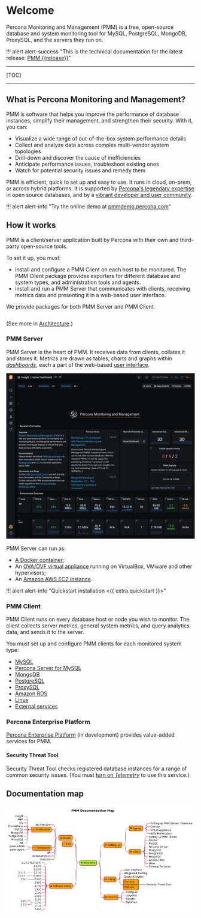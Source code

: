 # Welcome

Percona Monitoring and Management (PMM) is a free, open-source database and system monitoring tool for MySQL, PostgreSQL, MongoDB, ProxySQL, and the servers they run on.

!!! alert alert-success "This is the technical documentation for the latest release: [PMM {{release}}](release-notes/{{release}}.md)"

---

[TOC]

---

## What is Percona Monitoring and Management?

PMM is software that helps you improve the performance of database instances, simplify their management, and strengthen their security. With it, you can:

- Visualize a wide range of out-of-the-box system performance details
- Collect and analyze data across complex multi-vendor system topologies
- Drill-down and discover the cause of inefficiencies
- Anticipate performance issues, troubleshoot existing ones
- Watch for potential security issues and remedy them

PMM is efficient, quick to set up and easy to use. It runs in cloud, on-prem, or across hybrid platforms. It is supported by [Percona's legendary expertise](https://www.percona.com/services) in open source databases, and by a [vibrant developer and user community](https://www.percona.com/forums/questions-discussions/percona-monitoring-and-management).

!!! alert alert-info "Try the online demo at <a href='https://pmmdemo.percona.com/' target='_blank'>pmmdemo.percona.com</a>"

## How it works

PMM is a client/server application built by Percona with their own and third-party open-source tools.

To set it up, you must:

- install and configure a PMM Client on each host to be monitored. The PMM Client package provides exporters for different database and system types, and administration tools and agents.
- install and run a PMM Server that communicates with clients, receiving metrics data and presenting it in a web-based user interface.

We provide packages for both PMM Server and PMM Client.

```plantuml source="_resources/diagrams/1_PMM_Context.puml"
```

(See more in [Architecture](details/architecture.md).)

### PMM Server

PMM Server is the heart of PMM. It receives data from clients, collates it and stores it. Metrics are drawn as tables, charts and graphs within [*dashboards*](details/dashboards/), each a part of the web-based [user interface](using/interface.md).

![PMM Server user interface home page](_images/PMM_Home_Dashboard_TALL.jpg)

PMM Server can run as:

- [A Docker container](setting-up/server/docker.md);
- An [OVA/OVF virtual appliance](setting-up/server/virtual-appliance.md) running on VirtualBox, VMware and other hypervisors;
- An [Amazon AWS EC2 instance](setting-up/server/aws.md).

!!! alert alert-info "Quickstart installation <{{ extra.quickstart }}>"

### PMM Client

PMM Client runs on every database host or node you wish to monitor. The client collects server metrics, general system metrics, and query analytics data, and sends it to the server.

You must set up and configure PMM clients for each monitored system type:

- [MySQL](setting-up/client/mysql.md)
- [Percona Server for MySQL](setting-up/client/percona-server.md)
- [MongoDB](setting-up/client/mongodb.md)
- [PostgreSQL](setting-up/client/postgresql.md)
- [ProxySQL](setting-up/client/proxysql.md)
- [Amazon RDS](setting-up/client/aws.md)
- [Linux](setting-up/client/linux.md)
- [External services](setting-up/client/external.md)

### Percona Enterprise Platform

[Percona Enterprise Platform](using/platform/) (in development) provides value-added services for PMM.

#### Security Threat Tool

Security Threat Tool checks registered database instances for a range of common security issues. (You must [turn on *Telemetry*](how-to/configure.md#advanced-settings) to use this service.)


## Documentation map

<object type="image/svg+xml" data="_images/PMM_Documentation_Map.svg">
	<param name="src" value="_images/PMM_Documentation_Map.svg">
	<img src="_images/PMM_Documentation_Map_PDF.png" alt="Documentation map">
</object>
